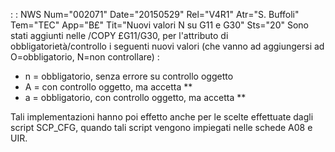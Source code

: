  :  : NWS Num="002071" Date="20150529" Rel="V4R1" Atr="S. Buffoli" Tem="TEC" App="B£" Tit="Nuovi valori N su G11 e G30" Sts="20"
Sono stati aggiunti nelle /COPY £G11/G30, per l'attributo di obbligatorietà/controllo i seguenti nuovi valori (che vanno ad aggiungersi ad O=obbligatorio, N=non controllare) : 

* n = obbligatorio, senza errore su controllo oggetto
* A = con controllo oggetto, ma accetta **
* a = obbligatorio, con controllo oggetto, ma accetta **

Tali implementazioni hanno poi effetto anche per le scelte effettuate dagli script SCP_CFG, quando
tali script vengono impiegati nelle schede A08 e UIR.

